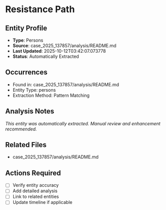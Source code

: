 # Resistance Path

## Entity Profile
- **Type**: Persons
- **Source**: case_2025_137857/analysis/README.md
- **Last Updated**: 2025-10-12T03:42:07.073778
- **Status**: Automatically Extracted

## Occurrences
- Found in: case_2025_137857/analysis/README.md
- Entity Type: persons
- Extraction Method: Pattern Matching

## Analysis Notes
*This entity was automatically extracted. Manual review and enhancement recommended.*

## Related Files
- case_2025_137857/analysis/README.md

## Actions Required
- [ ] Verify entity accuracy
- [ ] Add detailed analysis
- [ ] Link to related entities
- [ ] Update timeline if applicable
